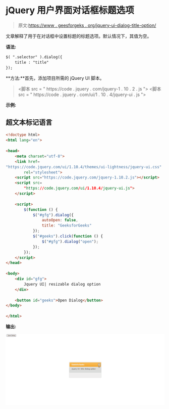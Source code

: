 # jQuery 用户界面对话框标题选项

> 原文:[https://www . geesforgeks . org/jquery-ui-dialog-title-option/](https://www.geeksforgeeks.org/jquery-ui-dialog-title-option/)

文章解释了用于在对话框中设置标题的标题选项。默认情况下，其值为空。

**语法:**

```html
$( ".selector" ).dialog({
    title : "title"
});
```

**方法:**首先，添加项目所需的 jQuery UI 脚本。

> <link href="“https://code.jquery.com/ui/1.10.4/themes/ui-lightness/jquery-ui.css”" rel="”stylesheet”">
> <脚本 src = " https://code . jquery . com/jquery-1 . 10 . 2 . js "></脚本>
> <脚本 src = " https://code . jquery . com/ui/1 . 10 . 4/jquery-ui . js "></脚本>

**示例:**

## 超文本标记语言

```html
<!doctype html>
<html lang="en">

<head>
    <meta charset="utf-8">
    <link href=
"https://code.jquery.com/ui/1.10.4/themes/ui-lightness/jquery-ui.css"
        rel="stylesheet">
    <script src="https://code.jquery.com/jquery-1.10.2.js"></script>
    <script src=
        "https://code.jquery.com/ui/1.10.4/jquery-ui.js">
    </script>

    <script>
        $(function () {
            $("#gfg").dialog({
                autoOpen: false,
                title: "GeeksforGeeks"
            });
            $("#geeks").click(function () {
                $("#gfg").dialog("open");
            });
        });
    </script>
</head>

<body>
    <div id="gfg">
        Jquery UI| resizable dialog option
    </div>

    <button id="geeks">Open Dialog</button>
</body>

</html>
```

**输出:**

![](img/1142220b100b5fd384aca6f7a0924351.png)